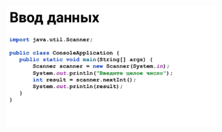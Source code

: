 ![](https://github.com/Extertom/Notebook_my/blob/e299dd36c692f5e8c5fa5cf4e26195eb82c5c221/images/Scanner.png)


